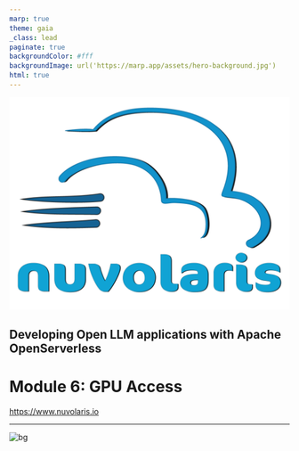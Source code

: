 ```yaml
---
marp: true
theme: gaia
_class: lead
paginate: true
backgroundColor: #fff
backgroundImage: url('https://marp.app/assets/hero-background.jpg')
html: true
---
```


![bg left:40% 80%](./logo-full-transparent.png)

## Developing Open LLM applications with Apache OpenServerless 
# Module 6: GPU Access

https://www.nuvolaris.io

---

![bg](https://fakeimg.pl/350x200/ff0000,0/000?text=Agenda&retina=1)


